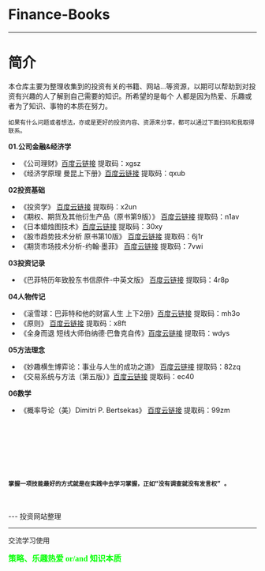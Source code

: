 # Finance-Books

--- 

# 简介
    
   本仓库主要为整理收集到的投资有关的书籍、网站...等资源，以期可以帮助到对投资有兴趣的人了解到自己需要的知识。所希望的是每个
人都是因为热爱、乐趣或者为了知识、事物的本质在努力。

    如果有什么问题或者想法，亦或是更好的投资内容、资源来分享，都可以通过下面扫码和我取得联系。

**01.公司金融&经济学**
* 《公司理财》[百度云链接](https://pan.baidu.com/s/16D3uxNcKE_kBsHb4NOnFbw) 提取码：xgsz
* 《经济学原理 曼昆上下册》[百度云链接](https://pan.baidu.com/s/1HsymUR__5OGw8680p_u_4A)   提取码：qxub





**02投资基础**
* 《投资学》  [百度云链接](https://pan.baidu.com/s/18F1oUnzmA0WFOYuJR2mLEg) 提取码：x2un
* 《期权、期货及其他衍生产品（原书第9版）》  [百度云链接](https://pan.baidu.com/s/1uTUbT0Opn5__go2u71RMSg) 提取码：n1av
* 《日本蜡烛图技术》[百度云链接](https://pan.baidu.com/s/1fjZcjfzsPvOjeveO01k2AQ) 提取码：30xy
* 《股市趋势技术分析 原书第10版》 [百度云链接](https://pan.baidu.com/s/10LQGu9AdyIEqRRmIjciKxQ)  提取码：6j1r
* 《期货市场技术分析-约翰·墨菲》 [百度云链接](https://pan.baidu.com/s/1sXfO6lf_v2s_GXDwspQ15A)   提取码：7vwi




**03投资记录**
* 《巴菲特历年致股东书信原件-中英文版》 [百度云链接](https://pan.baidu.com/s/1405UootiGAMaCw7c8vcVOw) 提取码：4r8p




**04人物传记**
* 《滚雪球：巴菲特和他的财富人生 上下2册》[百度云链接](https://pan.baidu.com/s/1Td2Na3zhuHOhL1Chi4A1Tg) 提取码：mh3o
* 《原则》 [百度云链接](https://pan.baidu.com/s/17s-5vHldXQTuBFtMZ2oXEA)  提取码：x8ft
* 《全身而退 短线大师伯纳德·巴鲁克自传》[百度云链接](https://pan.baidu.com/s/16bOtwAmgRDNoVJbGM8wnQQ)  提取码：wdys



**05方法理念**
* 《妙趣横生博弈论：事业与人生的成功之道》 [百度云链接](https://pan.baidu.com/s/1KAvKenWdupqUHLv502Ho5g) 提取码：82zq
* 《交易系统与方法（第五版）》[百度云链接](https://pan.baidu.com/s/1EJkNWUG3L8IAFBg-vGZE_A)    提取码：ec40




**06数学**
* 《概率导论（美）Dimitri P. Bertsekas》 [百度云链接](https://pan.baidu.com/s/1HnE2S6jbDrX4Iqq5mnUfxg) 提取码：99zm




<br/>
<br/>
<br/>
<br/>
<br/>
<br/>

**```掌握一项技能最好的方式就是在实践中去学习掌握，正如“没有调查就没有发言权” 。```**

<br/>
<br/>
--- 
投资网站整理

***
交流学习使用

<b><font size=3 color=#00ff00 face="黑体">策略、乐趣热爱 or/and 知识本质</font></b>

    

